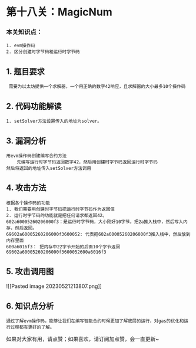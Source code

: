 # 第十八关：MagicNum

### 本关知识点：
```
1. evm操作码
2. 区分创建时字节码和运行时字节码
```

## 1. 题目要求
` 需要为以太坊提供一个求解器，一个用正确的数字42响应，且求解器的大小最多10个操作码`

## 2. 代码功能解读
```
1. setSolver方法设置传入的地址为solver。
```


## 3. 漏洞分析
```
用evm操作码创建编写合约方法
	先编写运行时字节码返回数字42，然后用创建时字节码返回运行时字节码
然后将返回的地址传入setSolver方法调用

```

## 4. 攻击方法
```
根据各个操作码的功能
1. 我们需要用创建时字节码把运行时字节码作为返回值
2. 运行时字节码的功能就是把任何请求都返回42。
602a60005260206000f3：是运行时字节码，大小刚好10字节。把2a推入栈中，然后写入内存，然后返回。
69602a60005260206000f3600052: 代表把602a60005260206000f3推入栈中，然后放到内存里面
600a6016f3： 把内存中22字节开始的后面10个字节返回
69602a60005260206000f3600052600a6016f3

```

## 5. 攻击调用图
![[Pasted image 20230521213807.png]]



## 6. 知识点分析
	通过了解evm操作码，能够让我们在编写智能合约时候更加了解底层的运行，对gas的优化和运行过程都有更好的了解。

如果对大家有用，请点赞；如果喜欢，请订阅加点赞，会一直更新~